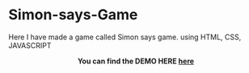 # Simon-says-Game

Here I have made a game called Simon says game. using HTML, CSS, JAVASCRIPT

**<p align='center'>You can find the DEMO HERE <a href="https://github.com/Vivekkm077/Simon-says-game/blob/main/Simon-says-game-preview.mp4">here</a></p>**



